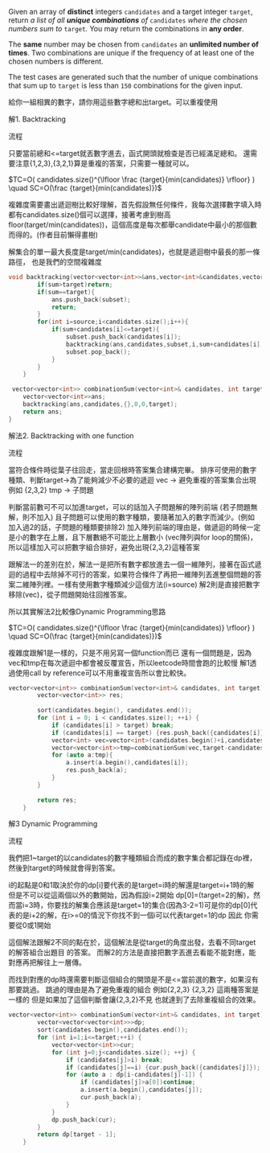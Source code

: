 Given an array of **distinct** integers `candidates` and a target integer `target`, return _a list of all **unique combinations** of_ `candidates` _where the chosen numbers sum to_ `target`_._ You may return the combinations in **any order**.

The **same** number may be chosen from `candidates` an **unlimited number of times**. Two combinations are unique if the frequency of at least one of the chosen numbers is different.

The test cases are generated such that the number of unique combinations that sum up to `target` is less than `150` combinations for the given input.

給你一組相異的數字，請你用這些數字總和出target。可以重複使用

解1. Backtracking 

流程

只要當前總和<=target就丟數字進去，函式開頭就檢查是否已經滿足總和。
還需要注意{1,2,3},{3,2,1}算是重複的答案，只需要一種就可以。

$TC=O( candidates.size()^{\lfloor \frac {target}{min(candidates)} \rfloor} ) \quad  SC=O(\frac {target}{min(candidates)})$

複雜度需要畫出遞迴樹比較好理解，首先假設無任何條件，我每次選擇數字填入時都有candidates.size()個可以選擇，接著考慮到樹高floor(target/min(candidates))，這個高度是每次都舉candidate中最小的那個數而得的。(作者目前懶得畫樹)

解集合的單一最大長度是target/min(candidates)，也就是遞迴樹中最長的那一條路徑，
也是我們的空間複雜度

```cpp
void backtracking(vector<vector<int>>&ans,vector<int>&candidates,vector<int>subset,int source,int sum,int target){
        if(sum>target)return;
        if(sum==target){
            ans.push_back(subset);
            return;
        }
        for(int i=source;i<candidates.size();i++){
            if(sum+candidates[i]<=target){
                subset.push_back(candidates[i]);
                backtracking(ans,candidates,subset,i,sum+candidates[i],target);
                subset.pop_back();
            }
        }
    }
    
 vector<vector<int>> combinationSum(vector<int>& candidates, int target) {
    vector<vector<int>>ans;
    backtracking(ans,candidates,{},0,0,target);
    return ans;
}
```

解法2.  Backtracking with one function

流程

當符合條件時從葉子往回走，當走回根時答案集合建構完畢。
排序可使用的數字種類、判斷target→為了能夠減少不必要的遞迴
vec → 避免重複的答案集合出現 例如 {2,3,2}
tmp → 子問題

判斷當前數可不可以加進target，可以的話加入子問題解的陣列前端 (若子問題無解，則不加入)
且子問題可以使用的數字種類，要隨著加入的數字而減少。(例如加入過2的話，子問題的種類要排除2)
加入陣列前端的理由是，做遞迴的時候一定是小的數字在上層，且下層數絕不可能比上層數小
(vec陣列與for loop的關係)，所以這樣加入可以把數字組合排好，避免出現{2,3,2}這種答案

跟解法一的差別在於，解法一是把所有數字都放進去一個一維陣列，接著在函式遞迴的過程中去除掉不可行的答案，如果符合條件了再把一維陣列丟進整個問題的答案二維陣列裡。一樣有使用數字種類減少這個方法(i=source) 解2則是直接把數字移除(vec)，從子問題開始往回推答案。

所以其實解法2比較像Dynamic Programming思路

$TC=O( candidates.size()^{\lfloor \frac {target}{min(candidates)} \rfloor} ) \quad  SC=O(\frac {target}{min(candidates)})$

複雜度跟解1是一樣的，只是不用另寫一個function而已
還有一個問題是，因為vec和tmp在每次遞迴中都會被反覆宣告，所以leetcode時間會跑的比較慢
解1透過使用call by reference可以不用重複宣告所以會比較快。
```cpp
vector<vector<int>> combinationSum(vector<int>& candidates, int target) {
        vector<vector<int>> res;
        
        sort(candidates.begin(), candidates.end());
        for (int i = 0; i < candidates.size(); ++i) {
            if (candidates[i] > target) break;
            if (candidates[i] == target) {res.push_back({candidates[i]}); break;}
            vector<int> vec=vector<int>(candidates.begin()+i,candidates.end());
            vector<vector<int>>tmp=combinationSum(vec,target-candidates[i]);
            for (auto a:tmp){
                a.insert(a.begin(),candidates[i]);
                res.push_back(a);
            }
        }
        
        return res;
    }
```

解3 Dynamic Programming 

流程

我們把1~target的以candidates的數字種類組合而成的數字集合都記錄在dp裡，然後到target的時候就會得到答案。

i的起點是0和1取決於你的dp[i]要代表的是target=i時的解還是target=i+1時的解
但是不可以從這兩個以外的數開始，因為假設i=2開始 dp[0]=(target=2的解)，然而當i=3時，你要找的解集合應該是target=1的集合(因為3-2=1)可是你的dp[0]代表的是i+2的解，在i>=0的情況下你找不到一個i可以代表target=1的dp 因此 你需要從0或1開始

這個解法跟解2不同的點在於，這個解法是從target的角度出發，去看不同target的解答組合出題目
的答案。
而解2的方法是直接把數字丟進去看能不能對應，能對應再把解往上一層傳。

而找到對應的dp時還需要判斷這個組合的開頭是不是<=當前選的數字，如果沒有那要跳過。
跳過的理由是為了避免重複的組合
例如{2,2,3} {2,3,2} 這兩種答案是一樣的 但是如果加了這個判斷會讓{2,3,2}不見 也就達到了去除重複組合的效果。
```cpp
vector<vector<int>> combinationSum(vector<int>& candidates, int target) {
        vector<vector<vector<int>>>dp;
        sort(candidates.begin(),candidates.end());
        for (int i=1;i<=target;++i) {
            vector<vector<int>>cur;
            for (int j=0;j<candidates.size(); ++j) {
                if (candidates[j]>i) break;
                if (candidates[j]==i) {cur.push_back({candidates[j]}); break;}
                for (auto a : dp[i-candidates[j]-1]) {
                    if (candidates[j]>a[0])continue;
                    a.insert(a.begin(),candidates[j]);
                    cur.push_back(a);
                }
            }
            dp.push_back(cur);
        }
        return dp[target - 1];
    }
```

